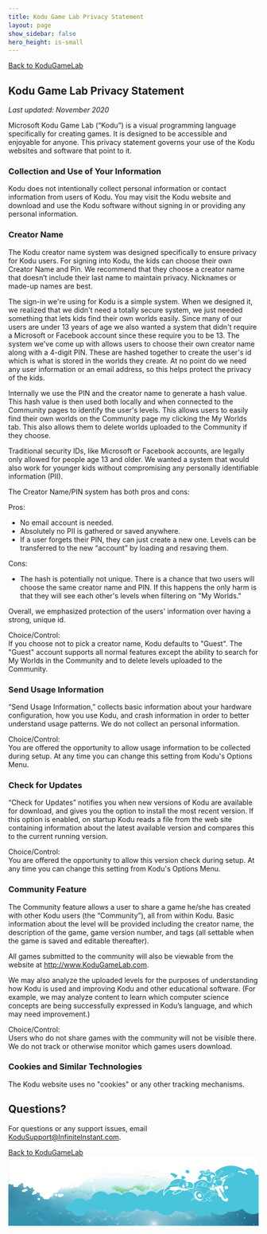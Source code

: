 ```yaml
---
title: Kodu Game Lab Privacy Statement
layout: page
show_sidebar: false
hero_height: is-small
---
```


[Back to KoduGameLab](../index)

## Kodu Game Lab Privacy Statement

_Last updated: November 2020_

Microsoft Kodu Game Lab (“Kodu”) is a visual programming language specifically for creating games. It is designed to be accessible and enjoyable for anyone.  This privacy statement governs your use of the Kodu websites and software that point to it.

### Collection and Use of Your Information
Kodu does not intentionally collect personal information or contact information from users of Kodu.  You may visit the Kodu website and download and use the Kodu software without signing in or providing any personal information.

### Creator Name
The Kodu creator name system was designed specifically to ensure privacy for Kodu users.  For signing into Kodu, the kids can choose their own Creator Name and Pin.  We recommend that they choose a creator name that doesn’t include their last name to maintain privacy.  Nicknames or made-up names are best.

The sign-in we're using for Kodu is a simple system.  When we designed it, we realized that we didn't need a totally secure system, we just needed something that lets kids find their own worlds easily.  Since many of our users are under 13 years of age we also wanted a system that didn't require a Microsoft or Facebook account since these require you to be 13.  The system we've come up with allows users to choose their own creator name along with a 4-digit PIN.  These are hashed together to create the user's id which is what is stored in the worlds they create.  At no point do we need any user information or an email address, so this helps protect the privacy of the kids.

Internally we use the PIN and the creator name to generate a hash value.  This hash value is then used both locally and when connected to the Community pages to identify the user's levels.  This allows users to easily find their own worlds on the Community page my clicking the My Worlds tab.  This also allows them to delete worlds uploaded to the Community if they choose. 

Traditional security IDs, like Microsoft or Facebook accounts, are legally only allowed for people age 13 and older.  We wanted a system that would also work for younger kids without compromising any personally identifiable information (PII).

The Creator Name/PIN system has both pros and cons:

Pros:
* No email account is needed.  
* Absolutely no PII is gathered or saved anywhere.
* If a user forgets their PIN, they can just create a new one.  Levels can be transferred to the new “account” by loading and resaving them.
 
Cons:
* The hash is potentially not unique.  There is a chance that two users will choose the same creator name and PIN.  If this happens the only harm is that they will see each other's levels when filtering on "My Worlds."
 
Overall, we emphasized protection of the users' information over having a strong, unique id.

Choice/Control:  
If you choose not to pick a creator name, Kodu defaults to "Guest".  The "Guest" account supports all normal features except the ability to search for My Worlds in the Community and to delete levels uploaded to the Community. 

### Send Usage Information 
“Send Usage Information,” collects basic information about your hardware configuration, how you use Kodu, and crash information in order to better understand usage patterns.  We do not collect an personal information. 

Choice/Control:  
You are offered the opportunity to allow usage information to be collected during setup. At any time you can change this setting from Kodu's Options Menu.
 
### Check for Updates
“Check for Updates” notifies you when new versions of Kodu are available for download, and gives you the option to install the most recent version.  If this option is enabled, on startup Kodu reads a file from the web site containing information about the latest available version and compares this to the current running version.

Choice/Control:  
You are offered the opportunity to allow this version check during setup. At any time you can change this setting from Kodu's Options Menu.

### Community Feature
The Community feature allows a user to share a game he/she has created with other Kodu users (the “Community”), all from within Kodu.  Basic information about the level will be provided including the creator name, the description of the game, game version number, and tags (all settable when the game is saved and editable thereafter).
 
All games submitted to the community will also be viewable from the website at http://www.KoduGameLab.com.  

We may also analyze the uploaded levels for the purposes of understanding how Kodu is used and improving Kodu and other educational software.  (For example, we may analyze content to learn which computer science concepts are being successfully expressed in Kodu’s language, and which may need improvement.)  

Choice/Control:  
Users who do not share games with the community will not be visible there. We do not track or otherwise monitor which games users download.

### Cookies and Similar Technologies
The Kodu website uses no "cookies" or any other tracking mechanisms.

## Questions?
For questions or any support issues, email <KoduSupport@InfiniteInstant.com>.

[Back to KoduGameLab](../index)
![Kodu Game Lab](../images/footer.png)